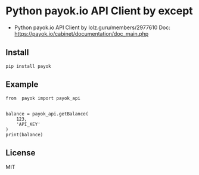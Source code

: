 # Python payok.io API Client by except
 - Python payok.io API Client by lolz.guru/members/2977610 
Doc: https://payok.io/cabinet/documentation/doc_main.php
## Install
```
pip install payok
```
## Example
```
from  payok import payok_api


balance = payok_api.getBalance(
    123,
    'API_KEY'
)
print(balance)
```


## License

MIT


